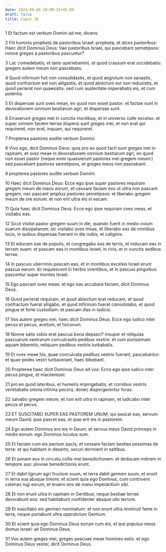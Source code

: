 ```yaml
---
date: 2024-09-06 20:00:55+02:00
draft: false
title: Caput 34
---
```





1 Et factum est verbum Domini ad me, dicens:

2 Fili hominis propheta de pastoribus Israel: propheta, et dices pastoribus: Haec dicit Dominus Deus: Vae pastoribus Israel, qui pascebant semetipsos: nonne greges a pastoribus pascuntur?

3 Lac comedebatis, et lanis operiebamini, et quod crassum erat occidebatis: gregem autem meum non pascebatis.

4 Quod infirmum fuit non consolidastis, et quod aegrotum non sanastis, quod confractum est non alligastis, et quod abiectum est non reduxistis, et quod perierat non quaesistis: sed cum austeritate imperabatis eis, et cum potentia.

5 Et dispersae sunt oves meae, eo quod non esset pastor: et factae sunt in devorationem omnium bestiarum agri, et dispersae sunt.

6 Erraverunt greges mei in cunctis montibus, et in universo colle excelso: et super omnem faciem terrae dispersi sunt greges mei, et non erat qui requireret, non erat, inquam, qui requireret.

7 Propterea pastores audite verbum Domini:

8 Vivo ego, dicit Dominus Deus: quia pro eo quod facti sunt greges mei in rapinam, et oves meae in devorationem omnium bestiarum agri, eo quod non esset pastor (neque enim quaesierunt pastores mei gregem meum:) sed pascebant pastores semetipsos, et greges meos non pascebant:

9 propterea pastores audite verbum Domini:

10 Haec dicit Dominus Deus: Ecce ego ipse super pastores requiram gregem meum de manu eorum, et cessare faciam eos ut ultra non pascant gregem, nec pascant amplius pastores semetipsos: et liberabo gregem meum de ore eorum: et non erit ultra eis in escam.

11 Quia haec dicit Dominus Deus: Ecce ego ipse requiram oves meas, et visitabo eas.

12 Sicut visitat pastor gregem suum in die, quando fuerit in medio ovium suarum dissipatarum: sic visitabo oves meas, et liberabo eas de omnibus locis, in quibus dispersae fuerant in die nubis, et caliginis.

13 Et educam eas de populis, et congregabo eas de terris, et inducam eas in terram suam: et pascam eas in montibus Israel, in rivis, et in cunctis sedibus terrae.

14 In pascuis uberrimis pascam eas, et in montibus excelsis Israel erunt pascua earum: ibi requiescent in herbis virentibus, et in pascuis pinguibus pascentur super montes Israel.

15 Ego pascam oves meas: et ego eas accubare faciam, dicit Dominus Deus.

16 Quod perierat requiram, et quod abiectum erat reducam, et quod confractum fuerat alligabo, et quod infirmum fuerat consolidabo, et quod pingue et forte custodiam: et pascam illas in iudicio.

17 Vos autem greges mei, haec dicit Dominus Deus: Ecce ego iudico inter pecus et pecus, arietum, et hircorum.

18 Nonne satis vobis erat pascua bona depasci? insuper et reliquias pascuarum vestrarum conculcastis pedibus vestris: et cum purissimam aquam biberetis, reliquam pedibus vestris turbabatis.

19 Et oves meae his, quae conculcata pedibus vestris fuerant, pascebantur: et quae pedes vestri turbaverant, haec bibebant.

20 Propterea haec dicit Dominus Deus ad vos: Ecce ego ipse iudico inter pecus pingue, et macilentum:

21 pro eo quod lateribus, et humeris impingebatis, et cornibus vestris ventilabatis omnia infirma pecora, donec dispergerentur foras:

22 salvabo gregem meum, et non erit ultra in rapinam, et iudicabo inter pecus et pecus.

23 ET SUSCITABO SUPER EAS PASTOREM UNUM, qui pascat eas, servum meum David: ipse pascet eas, et ipse erit eis in pastorem.

24 Ego autem Dominus ero eis in Deum: et servus meus David princeps in medio eorum: ego Dominus locutus sum.

25 Et faciam cum eis pactum pacis, et cessare faciam bestias pessimas de terra: et qui habitant in deserto, securi dormient in saltibus.

26 Et ponam eos in circuitu collis mei benedictionem: et deducam imbrem in tempore suo: pluviae benedictionis erunt.

27 Et dabit lignum agri fructum suum, et terra dabit germen suum, et erunt in terra sua absque timore: et scient quia ego Dominus, cum contrivero catenas iugi eorum, et eruero eos de manu imperantium sibi.

28 Et non erunt ultra in rapinam in Gentibus, neque bestiae terrae devorabunt eos: sed habitabunt confidenter absque ullo terrore.

29 Et suscitabo eis germen nominatum: et non erunt ultra imminuti fame in terra, neque portabunt ultra opprobrium Gentium.

30 Et scient quia ego Dominus Deus eorum cum eis, et ipsi populus meus domus Israel: ait Dominus Deus.

31 Vos autem greges mei, greges pascuae meae homines estis: et ego Dominus Deus vester, dicit Dominus Deus.

